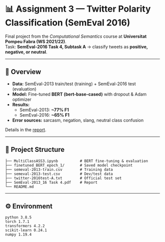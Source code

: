 # 📊 Assignment 3 — Twitter Polarity Classification (SemEval 2016)  

Final project from the *Computational Semantics* course at **Universitat Pompeu Fabra (WS 2021/22)**.  
Task: **SemEval-2016 Task 4, Subtask A** → classify tweets as **positive, negative, or neutral**.  

---

## 🔎 Overview  

- **Data:** SemEval-2013 train/test (training) + SemEval-2016 test (evaluation)  
- **Model:** Fine-tuned **BERT (bert-base-cased)** with dropout & Adam optimizer  
- **Results:**  
  - SemEval-2013: **~77% F1**  
  - SemEval-2016: **~65% F1**  
- **Error sources:** sarcasm, negation, slang, neutral class confusion  

Details in the [report](./SemEval-2013_16%20Task%204%2C%20Sentiment%20Analysis%20in%20Twitter.pdf).  

---

## 📂 Project Structure  

```text
├── MultiClassASS3.ipynb          # BERT fine-tuning & evaluation
├── finetuned_BERT_epoch_1/       # Saved model checkpoint
├── semeval-2013-train.csv        # Training data
├── semeval-2013-test.csv         # Dev/test data
├── twitter-2016test-A.txt        # Official test set
├── SemEval-2013_16 Task 4.pdf    # Report
└── README.md
```

---

## ⚙️ Environment  

```text
python 3.8.5
torch 1.7.1
transformers 4.2.2
scikit-learn 0.24.1
numpy 1.19.4
```

